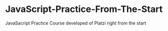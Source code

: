 # JavaScript-Practice-From-The-Start
JavaSacript Practice Course developed of Platzi right from the start
